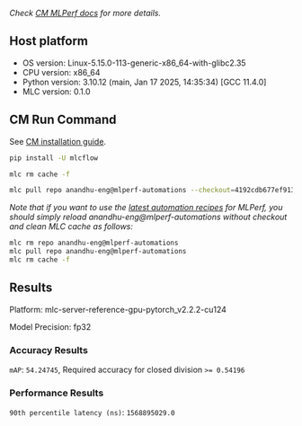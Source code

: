 *Check [CM MLPerf docs](https://docs.mlcommons.org/inference) for more details.*

## Host platform

* OS version: Linux-5.15.0-113-generic-x86_64-with-glibc2.35
* CPU version: x86_64
* Python version: 3.10.12 (main, Jan 17 2025, 14:35:34) [GCC 11.4.0]
* MLC version: 0.1.0

## CM Run Command

See [CM installation guide](https://docs.mlcommons.org/inference/install/).

```bash
pip install -U mlcflow

mlc rm cache -f

mlc pull repo anandhu-eng@mlperf-automations --checkout=4192cdb677ef913c863abd7734fe821ec6c46793


```
*Note that if you want to use the [latest automation recipes](https://docs.mlcommons.org/inference) for MLPerf,
 you should simply reload anandhu-eng@mlperf-automations without checkout and clean MLC cache as follows:*

```bash
mlc rm repo anandhu-eng@mlperf-automations
mlc pull repo anandhu-eng@mlperf-automations
mlc rm cache -f

```

## Results

Platform: mlc-server-reference-gpu-pytorch_v2.2.2-cu124

Model Precision: fp32

### Accuracy Results 
`mAP`: `54.24745`, Required accuracy for closed division `>= 0.54196`

### Performance Results 
`90th percentile latency (ns)`: `1568895029.0`
